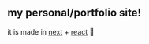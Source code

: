 ## my personal/portfolio site!
it is made in [next](https://nextjs.org/) + [react](https://react.dev/) 💯
